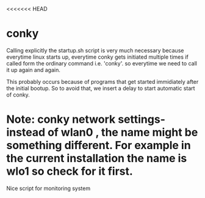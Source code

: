 <<<<<<< HEAD
# conky

Calling explicitly the startup.sh script is very much necessary because everytime linux starts up, everytime conky gets initiated multiple times if called form the ordinary command i.e. 'conky'. so everytime we need to call it up again and again.

This probably occurs because of programs that get started immidiately after the initial bootup. So to avoid that, we insert a delay to start automatic start of conky.


Note:
conky network settings-
instead of wlan0 , the name might be something different. For example in the current installation the name is wlo1 so check for it first.
=======
Nice script for monitoring system

